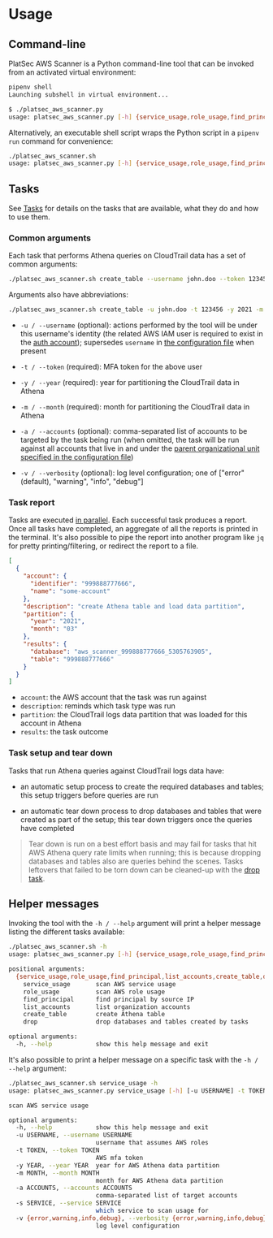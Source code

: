 # Usage

## Command-line

PlatSec AWS Scanner is a Python command-line tool that can be invoked from an activated virtual environment:

```sh
pipenv shell
Launching subshell in virtual environment...

$ ./platsec_aws_scanner.py
usage: platsec_aws_scanner.py [-h] {service_usage,role_usage,find_principal,list_accounts,create_table,drop} ...
```

Alternatively, an executable shell script wraps the Python script in a `pipenv run` command for convenience:

```sh
./platsec_aws_scanner.sh
usage: platsec_aws_scanner.py [-h] {service_usage,role_usage,find_principal,list_accounts,create_table,drop} ...
```

## Tasks

See [Tasks](tasks) for details on the tasks that are available, what they do and how to use them.

### Common arguments

Each task that performs Athena queries on CloudTrail data has a set of common arguments:

```sh
./platsec_aws_scanner.sh create_table --username john.doo --token 123456 --year 2021 --month 3 --accounts 888777666555
```

Arguments also have abbreviations:

```sh
./platsec_aws_scanner.sh create_table -u john.doo -t 123456 -y 2021 -m 3 -a 888777666555
```

-   `-u / --username` (optional): actions performed by the tool will be under this username's identity (the related AWS
    IAM user is required to exist in the [auth account](configuration.md#accounts)); supersedes `username` in [the
    configuration file](configuration.md#roles) when present

-   `-t / --token` (required): MFA token for the above user

-   `-y / --year` (required): year for partitioning the CloudTrail data in Athena

-   `-m / --month` (required): month for partitioning the CloudTrail data in Athena

-   `-a / --accounts` (optional): comma-separated list of accounts to be targeted by the task being run (when omitted,
    the task will be run against all accounts that live in and under the [parent organizational unit specified in the
    configuration file](configuration.md#organizational-unit))

-   `-v / --verbosity` (optional): log level configuration; one of \["error" (default), "warning", "info", "debug"\]

### Task report

Tasks are executed [in parallel](configuration.md#tasks). Each successful task produces a report. Once all tasks have
completed, an aggregate of all the reports is printed in the terminal. It's also possible to pipe the report into
another program like `jq` for pretty printing/filtering, or redirect the report to a file.

```json
[
  {
    "account": {
      "identifier": "999888777666",
      "name": "some-account"
    },
    "description": "create Athena table and load data partition",
    "partition": {
      "year": "2021",
      "month": "03"
    },
    "results": {
      "database": "aws_scanner_999888777666_5305763905",
      "table": "999888777666"
    }
  }
]
```

- `account`: the AWS account that the task was run against
- `description`: reminds which task type was run
- `partition`: the CloudTrail logs data partition that was loaded for this account in Athena
- `results`: the task outcome

### Task setup and tear down

Tasks that run Athena queries against CloudTrail logs data have:

-   an automatic setup process to create the required databases and tables; this setup triggers before queries are run

-   an automatic tear down process to drop databases and tables that were created as part of the setup; this tear down
    triggers once the queries have completed

> Tear down is run on a best effort basis and may fail for tasks that hit AWS Athena query rate limits when
> running; this is because dropping databases and tables also are queries behind the scenes. Tasks leftovers that
> failed to be torn down can be cleaned-up with the [drop task](tasks/drop.md).

## Helper messages

Invoking the tool with the `-h / --help` argument will print a helper message listing the different tasks available:

```sh
./platsec_aws_scanner.sh -h
usage: platsec_aws_scanner.py [-h] {service_usage,role_usage,find_principal,list_accounts,create_table,drop} ...

positional arguments:
  {service_usage,role_usage,find_principal,list_accounts,create_table,drop}
    service_usage       scan AWS service usage
    role_usage          scan AWS role usage
    find_principal      find principal by source IP
    list_accounts       list organization accounts
    create_table        create Athena table
    drop                drop databases and tables created by tasks

optional arguments:
  -h, --help            show this help message and exit
```

It's also possible to print a helper message on a specific task with the `-h / --help` argument:

```sh
./platsec_aws_scanner.sh service_usage -h
usage: platsec_aws_scanner.py service_usage [-h] [-u USERNAME] -t TOKEN -y YEAR -m MONTH [-a ACCOUNTS] -s SERVICE [-v {error,warning,info,debug}]

scan AWS service usage

optional arguments:
  -h, --help            show this help message and exit
  -u USERNAME, --username USERNAME
                        username that assumes AWS roles
  -t TOKEN, --token TOKEN
                        AWS mfa token
  -y YEAR, --year YEAR  year for AWS Athena data partition
  -m MONTH, --month MONTH
                        month for AWS Athena data partition
  -a ACCOUNTS, --accounts ACCOUNTS
                        comma-separated list of target accounts
  -s SERVICE, --service SERVICE
                        which service to scan usage for
  -v {error,warning,info,debug}, --verbosity {error,warning,info,debug}
                        log level configuration
```
